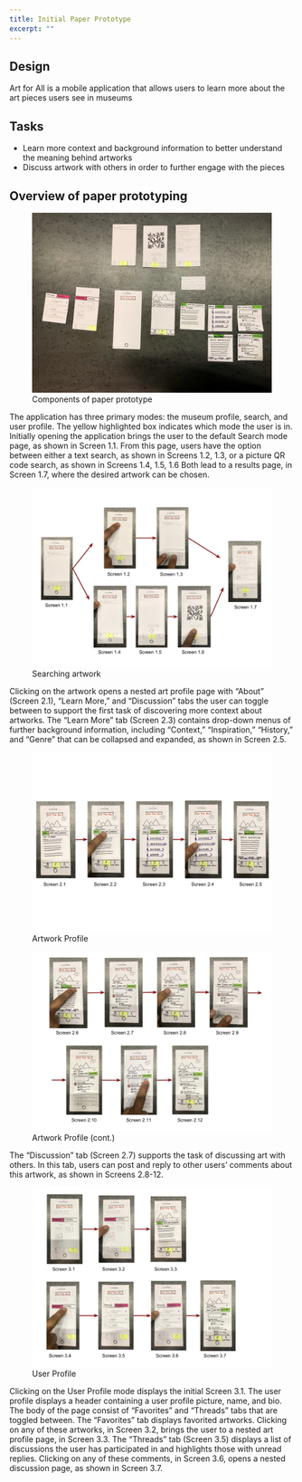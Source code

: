```yaml
---
title: Initial Paper Prototype
excerpt: ""
---
```


## Design
Art for All is a mobile application that allows users to learn more about the art pieces users see in museums

## Tasks
 - Learn more context and background information to better understand the meaning behind artworks
 - Discuss artwork with others in order to further engage with the pieces

## Overview of paper prototyping

<figure>
<img src="../assets/images/paper_prototyping_overview.jpg" alt="Overview" style="max-width: 100%;"/>
<figcaption>Components of paper prototype</figcaption>
</figure>

The application has three primary modes: the museum profile, search, and user profile. The yellow highlighted box indicates which mode the user is in. Initially opening the application brings the user to the default Search mode page, as shown in Screen 1.1. From this page, users have the option between either a text search, as shown in Screens 1.2, 1.3, or a picture QR code search, as shown in Screens 1.4, 1.5, 1.6 Both lead to a results page, in Screen 1.7, where the desired artwork can be chosen.

<figure>
<img src="../assets/images/paper_prototyping_ search.jpg" alt="Search" style="max-width: 100%;"/>
<figcaption>Searching artwork</figcaption>
</figure>

Clicking on the artwork opens a nested art profile page with “About” (Screen 2.1), “Learn More,” and “Discussion” tabs the user can toggle between to support the first task of discovering more context about artworks. The “Learn More” tab (Screen 2.3) contains drop-down menus of further background information, including “Context,” “Inspiration,” “History,” and “Genre” that can be collapsed and expanded, as shown in Screen 2.5.

<figure>
<img src="../assets/images/paper_prototyping_ art_profile_1.jpg" alt="Art Prof 1" style="max-width: 100%;"/>
<figcaption>Artwork Profile</figcaption>
</figure>

<figure>
<img src="../assets/images/paper_prototyping_ art_profile_2.jpg" alt="Art Prof 2" style="max-width: 100%;"/>
<figcaption>Artwork Profile (cont.)</figcaption>
</figure>

The “Discussion” tab (Screen 2.7) supports the task of discussing art with others. In this tab, users can post and reply to other users’ comments about this artwork, as shown in Screens 2.8-12.

<figure>
<img src="../assets/images/paper_prototyping_ user_profile.jpg" alt="User Profile" style="max-width: 100%;"/>
<figcaption>User Profile</figcaption>
</figure>

Clicking on the User Profile mode displays the initial Screen 3.1. The user profile displays a header containing a user profile picture, name, and bio. The body of the page consist of “Favorites” and “Threads” tabs that are toggled between. The “Favorites” tab displays favorited artworks. Clicking on any of these artworks, in Screen 3.2, brings the user to a nested art profile page, in Screen 3.3. The “Threads” tab (Screen 3.5) displays a list of discussions the user has participated in and highlights those with unread replies. Clicking on any of these comments, in Screen 3.6, opens a nested discussion page, as shown in Screen 3.7.
